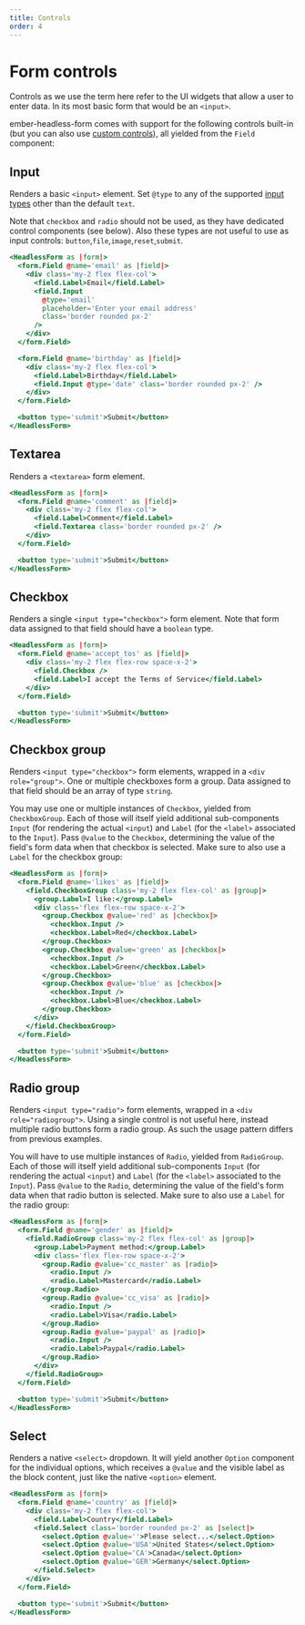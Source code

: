 ```yaml
---
title: Controls
order: 4
---
```


# Form controls

Controls as we use the term here refer to the UI widgets that allow a user to enter data. In its most basic form that would be an `<input>`.

ember-headless-form comes with support for the following controls built-in (but you can also use [custom controls](./custom-controls/index.md)), all yielded from the `Field` component:

## Input

Renders a basic `<input>` element. Set `@type` to any of the supported [input types](https://developer.mozilla.org/en-US/docs/Web/HTML/Element/input#input_types) other than the default `text`.

Note that `checkbox` and `radio` should not be used, as they have dedicated control components (see below).
Also these types are not useful to use as input controls: `button`,`file`,`image`,`reset`,`submit`.

```hbs preview-template
<HeadlessForm as |form|>
  <form.Field @name='email' as |field|>
    <div class='my-2 flex flex-col'>
      <field.Label>Email</field.Label>
      <field.Input
        @type='email'
        placeholder='Enter your email address'
        class='border rounded px-2'
      />
    </div>
  </form.Field>

  <form.Field @name='birthday' as |field|>
    <div class='my-2 flex flex-col'>
      <field.Label>Birthday</field.Label>
      <field.Input @type='date' class='border rounded px-2' />
    </div>
  </form.Field>

  <button type='submit'>Submit</button>
</HeadlessForm>
```

## Textarea

Renders a `<textarea>` form element.

```hbs preview-template
<HeadlessForm as |form|>
  <form.Field @name='comment' as |field|>
    <div class='my-2 flex flex-col'>
      <field.Label>Comment</field.Label>
      <field.Textarea class='border rounded px-2' />
    </div>
  </form.Field>

  <button type='submit'>Submit</button>
</HeadlessForm>
```

## Checkbox

Renders a single `<input type="checkbox">` form element. Note that form data assigned to that field should have a `boolean` type.

```hbs preview-template
<HeadlessForm as |form|>
  <form.Field @name='accept_tos' as |field|>
    <div class='my-2 flex flex-row space-x-2'>
      <field.Checkbox />
      <field.Label>I accept the Terms of Service</field.Label>
    </div>
  </form.Field>

  <button type='submit'>Submit</button>
</HeadlessForm>
```

## Checkbox group

Renders `<input type="checkbox">` form elements, wrapped in a `<div role="group">`. One or multiple checkboxes form a group. Data assigned to that field should be an array of type `string`.

You may use one or multiple instances of `Checkbox`, yielded from `CheckboxGroup`. Each of those will itself yield additional sub-components `Input` (for rendering the actual `<input`) and `Label` (for the `<label>` associated to the `Input`). Pass `@value` to the `Checkbox`, determining the value of the field's form data when that checkbox is selected. Make sure to also use a `Label` for the checkbox group:

```hbs preview-template
<HeadlessForm as |form|>
  <form.Field @name='likes' as |field|>
    <field.CheckboxGroup class='my-2 flex flex-col' as |group|>
      <group.Label>I like:</group.Label>
      <div class='flex flex-row space-x-2'>
        <group.Checkbox @value='red' as |checkbox|>
          <checkbox.Input />
          <checkbox.Label>Red</checkbox.Label>
        </group.Checkbox>
        <group.Checkbox @value='green' as |checkbox|>
          <checkbox.Input />
          <checkbox.Label>Green</checkbox.Label>
        </group.Checkbox>
        <group.Checkbox @value='blue' as |checkbox|>
          <checkbox.Input />
          <checkbox.Label>Blue</checkbox.Label>
        </group.Checkbox>
      </div>
    </field.CheckboxGroup>
  </form.Field>

  <button type='submit'>Submit</button>
</HeadlessForm>
```

## Radio group

Renders `<input type="radio">` form elements, wrapped in a `<div role="radiogroup">`. Using a single control is not useful here, instead multiple radio buttons form a radio group. As such the usage pattern differs from previous examples.

You will have to use multiple instances of `Radio`, yielded from `RadioGroup`. Each of those will itself yield additional sub-components `Input` (for rendering the actual `<input`) and `Label` (for the `<label>` associated to the `Input`). Pass `@value` to the `Radio`, determining the value of the field's form data when that radio button is selected. Make sure to also use a `Label` for the radio group:

```hbs preview-template
<HeadlessForm as |form|>
  <form.Field @name='gender' as |field|>
    <field.RadioGroup class='my-2 flex flex-col' as |group|>
      <group.Label>Payment method:</group.Label>
      <div class='flex flex-row space-x-2'>
        <group.Radio @value='cc_master' as |radio|>
          <radio.Input />
          <radio.Label>Mastercard</radio.Label>
        </group.Radio>
        <group.Radio @value='cc_visa' as |radio|>
          <radio.Input />
          <radio.Label>Visa</radio.Label>
        </group.Radio>
        <group.Radio @value='paypal' as |radio|>
          <radio.Input />
          <radio.Label>Paypal</radio.Label>
        </group.Radio>
      </div>
    </field.RadioGroup>
  </form.Field>

  <button type='submit'>Submit</button>
</HeadlessForm>
```

## Select

Renders a native `<select>` dropdown. It will yield another `Option` component for the individual options, which receives a `@value` and the visible label as the block content, just like the native `<option>` element.

```hbs preview-template
<HeadlessForm as |form|>
  <form.Field @name='country' as |field|>
    <div class='my-2 flex flex-col'>
      <field.Label>Country</field.Label>
      <field.Select class='border rounded px-2' as |select|>
        <select.Option @value=''>Please select...</select.Option>
        <select.Option @value='USA'>United States</select.Option>
        <select.Option @value='CA'>Canada</select.Option>
        <select.Option @value='GER'>Germany</select.Option>
      </field.Select>
    </div>
  </form.Field>

  <button type='submit'>Submit</button>
</HeadlessForm>
```
